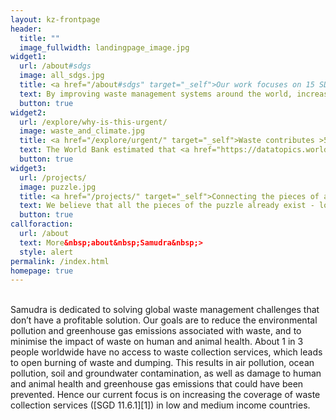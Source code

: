 ```yaml
---
layout: kz-frontpage
header:
  title: ""
  image_fullwidth: landingpage_image.jpg
widget1:
  url: /about#sdgs
  image: all_sdgs.jpg
  title: <a href="/about#sdgs" target="_self">Our work focuses on 15 SDGs set by the UN</a>
  text: By improving waste management systems around the world, increasing the coverage of waste collection services, reducing the environmental pollution associated with waste and creating collaborative solutions where everyone’s contribution is truly appreciated instead of being expected, we contribute to 15 SDGs set by the UN.
  button: true
widget2:
  url: /explore/why-is-this-urgent/
  image: waste_and_climate.jpg
  title: <a href="/explore/urgent/" target="_self">Waste contributes >5% to the climate emergency</a> 
  text: The World Bank estimated that <a href="https://datatopics.worldbank.org/what-a-waste/" target="_blank">about 5% of total global GHG emissions</a> were generated from solid waste treatment and disposal in 2016, not including waste-related transportation. Additionally, a 2019 study demonstrated that black carbon emissions from open burning of waste have an impact equal to <a href="https://www.sciencedirect.com/science/article/abs/pii/S1352231019304388" target="_blank">2–10% of global CO2-equivalent emissions</a>. At Samudra we are determined to act before it is too late.
  button: true
widget3:
  url: /projects/
  image: puzzle.jpg
  title: <a href="/projects/" target="_self">Connecting the pieces of a puzzle</a> 
  text: We believe that all the pieces of the puzzle already exist - local waste management companies around the world that care about the environment; technologies developed in companies, universities and sheds around the world; funding available from governments, companies, NGOs and other stakeholders. Our mission is to connect them and thus increase everyone's positive impact.
  button: true
callforaction:
  url: /about
  text: More&nbsp;about&nbsp;Samudra&nbsp;>
  style: alert
permalink: /index.html
homepage: true
---
```


<br/>
Samudra is dedicated to solving global waste management challenges that don’t have a profitable solution. 
Our goals are to reduce the environmental pollution and greenhouse gas emissions associated with waste, and to minimise the impact of waste on human and animal health.
About 1 in 3 people worldwide have no access to waste collection services, which leads to open burning of waste and dumping.
This results in air pollution, ocean pollution, soil and groundwater contamination, as well as damage to human and animal health and greenhouse gas emissions that could have been prevented.
Hence our current focus is on increasing the coverage of waste collection services ([SGD 11.6.1][1]) in low and medium income countries.

[1]: https://unstats.un.org/wiki/display/SDGeHandbook/Indicator+11.6.1